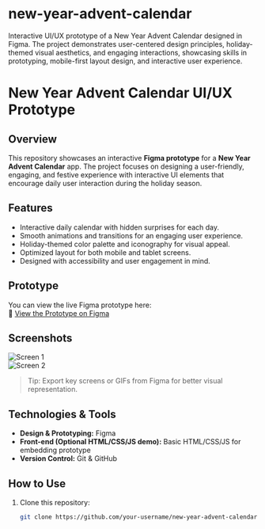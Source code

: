 # new-year-advent-calendar
Interactive UI/UX prototype of a New Year Advent Calendar designed in Figma. The project demonstrates user-centered design principles, holiday-themed visual aesthetics, and engaging interactions, showcasing skills in prototyping, mobile-first layout design, and interactive user experience.
# New Year Advent Calendar UI/UX Prototype

## Overview
This repository showcases an interactive **Figma prototype** for a **New Year Advent Calendar** app. The project focuses on designing a user-friendly, engaging, and festive experience with interactive UI elements that encourage daily user interaction during the holiday season.

## Features
- Interactive daily calendar with hidden surprises for each day.
- Smooth animations and transitions for an engaging user experience.
- Holiday-themed color palette and iconography for visual appeal.
- Optimized layout for both mobile and tablet screens.
- Designed with accessibility and user engagement in mind.

## Prototype
You can view the live Figma prototype here:  
🔗 [View the Prototype on Figma](https://www.figma.com/proto/CCBiQwbTjWYrkxUxYg9Ael/New-Year--Advent-Calender.?node-id=1-1918&t=Cjjh2GtDpbiXsFCI-1&starting-point-node-id=1%3A281)

## Screenshots
![Screen 1](images/screenshot1.png)  
![Screen 2](images/screenshot2.png)  

> Tip: Export key screens or GIFs from Figma for better visual representation.

## Technologies & Tools
- **Design & Prototyping:** Figma  
- **Front-end (Optional HTML/CSS/JS demo):** Basic HTML/CSS/JS for embedding prototype  
- **Version Control:** Git & GitHub

## How to Use
1. Clone this repository:
   ```bash
   git clone https://github.com/your-username/new-year-advent-calendar-uiux.git

